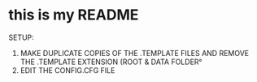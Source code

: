 # this is my README

SETUP:
1. MAKE DUPLICATE COPIES OF THE .TEMPLATE FILES AND REMOVE THE .TEMPLATE EXTENSION (ROOT & DATA FOLDER°
2. EDIT THE CONFIG.CFG FILE